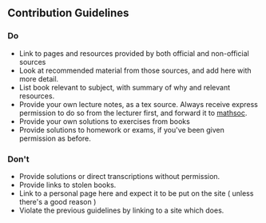## Contribution Guidelines 

### Do
  
  - Link to pages and resources provided by both official and non-official sources
  - Look at recommended material from those sources, and add here with more detail. 
  - List book relevant to subject, with summary of why and relevant resources.
  - Provide your own lecture notes, as a tex source. Always receive express permission to do so from the lecturer first, and forward it to [mathsoc](mailto:submissions@mathsoc.ie). 
  - Provide your own solutions to exercises from books
  - Provide solutions to homework or exams, if you've been given permission as before. 

### Don't
  - Provide solutions or direct transcriptions without permission. 
  - Provide links to stolen books. 
  - Link to a personal page here and expect it to be put on the site ( unless there's a good reason )
  - Violate the previous guidelines by linking to a site which does.
